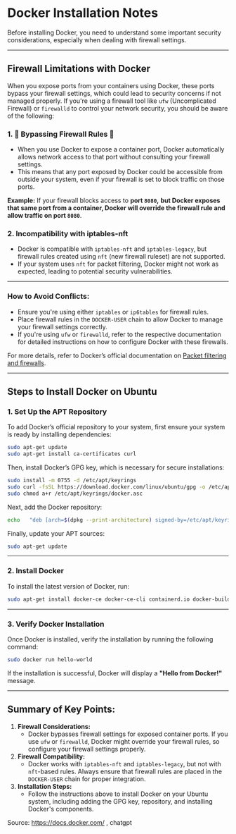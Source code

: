 
# Docker Installation Notes

Before installing Docker, you need to understand some important security considerations, especially when dealing with firewall settings.

---

## Firewall Limitations with Docker

When you expose ports from your containers using Docker, these ports bypass your firewall settings, which could lead to security concerns if not managed properly. If you're using a firewall tool like `ufw` (Uncomplicated Firewall) or `firewalld` to control your network security, you should be aware of the following:

### 1.  🔴 Bypassing Firewall Rules 🔴
- When you use Docker to expose a container port, Docker automatically allows network access to that port without consulting your firewall settings.
- This means that any port exposed by Docker could be accessible from outside your system, even if your firewall is set to block traffic on those ports.

**Example:**
If your firewall blocks access to **port `8080`,** **but Docker exposes that same port from a container, Docker will override the firewall rule and allow traffic on port `8080`**.

### 2. Incompatibility with iptables-nft
- Docker is compatible with `iptables-nft` and `iptables-legacy`, but firewall rules created using `nft` (new firewall ruleset) are not supported.
- If your system uses `nft` for packet filtering, Docker might not work as expected, leading to potential security vulnerabilities.

---

### How to Avoid Conflicts:
- Ensure you're using either `iptables` or `ip6tables` for firewall rules.
- Place firewall rules in the `DOCKER-USER` chain to allow Docker to manage your firewall settings correctly.
- If you're using `ufw` or `firewalld`, refer to the respective documentation for detailed instructions on how to configure Docker with these firewalls.

For more details, refer to Docker’s official documentation on [Packet filtering and firewalls](https://docs.docker.com/network/iptables/).

---

## Steps to Install Docker on Ubuntu

### 1. Set Up the APT Repository
To add Docker’s official repository to your system, first ensure your system is ready by installing dependencies:

```bash
sudo apt-get update
sudo apt-get install ca-certificates curl
```

Then, install Docker’s GPG key, which is necessary for secure installations:

```bash
sudo install -m 0755 -d /etc/apt/keyrings
sudo curl -fsSL https://download.docker.com/linux/ubuntu/gpg -o /etc/apt/keyrings/docker.asc
sudo chmod a+r /etc/apt/keyrings/docker.asc
```

Next, add the Docker repository:

```bash
echo   "deb [arch=$(dpkg --print-architecture) signed-by=/etc/apt/keyrings/docker.asc] https://download.docker.com/linux/ubuntu   $(. /etc/os-release && echo "$VERSION_CODENAME") stable" |   sudo tee /etc/apt/sources.list.d/docker.list > /dev/null
```

Finally, update your APT sources:

```bash
sudo apt-get update
```

---

### 2. Install Docker

To install the latest version of Docker, run:

```bash
sudo apt-get install docker-ce docker-ce-cli containerd.io docker-buildx-plugin docker-compose-plugin
```

---

### 3. Verify Docker Installation

Once Docker is installed, verify the installation by running the following command:

```bash
sudo docker run hello-world
```

If the installation is successful, Docker will display a **"Hello from Docker!"** message.

---

## Summary of Key Points:
1. **Firewall Considerations:**
   - Docker bypasses firewall settings for exposed container ports. If you use `ufw` or `firewalld`, Docker might override your firewall rules, so configure your firewall settings properly.
2. **Firewall Compatibility:**
   - Docker works with `iptables-nft` and `iptables-legacy`, but not with `nft`-based rules. Always ensure that firewall rules are placed in the `DOCKER-USER` chain for proper integration.
3. **Installation Steps:**
   - Follow the instructions above to install Docker on your Ubuntu system, including adding the GPG key, repository, and installing Docker's components.


Source: https://docs.docker.com/ , chatgpt
